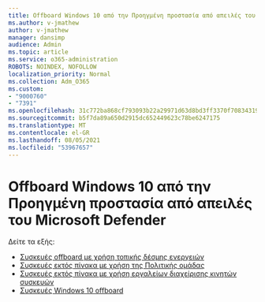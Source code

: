```yaml
---
title: Offboard Windows 10 από την Προηγμένη προστασία από απειλές του Microsoft Defender
ms.author: v-jmathew
author: v-jmathew
manager: dansimp
audience: Admin
ms.topic: article
ms.service: o365-administration
ROBOTS: NOINDEX, NOFOLLOW
localization_priority: Normal
ms.collection: Adm_O365
ms.custom:
- "9000760"
- "7391"
ms.openlocfilehash: 31c772ba868cf793093b22a29971d63d8bd3ff3370f70834319a86691d62597e
ms.sourcegitcommit: b5f7da89a650d2915dc652449623c78be6247175
ms.translationtype: MT
ms.contentlocale: el-GR
ms.lasthandoff: 08/05/2021
ms.locfileid: "53967657"
---
```

# <a name="offboard-windows-10-devices-from-microsoft-defender-advanced-threat-protection"></a>Offboard Windows 10 από την Προηγμένη προστασία από απειλές του Microsoft Defender

Δείτε τα εξής:

- [Συσκευές offboard με χρήση τοπικής δέσμης ενεργειών](https://go.microsoft.com/fwlink/?linkid=2143465)
- [Συσκευές εκτός πίνακα με χρήση της Πολιτικής ομάδας](https://go.microsoft.com/fwlink/?linkid=2143632)
- [Συσκευές εκτός πίνακα με χρήση εργαλείων διαχείρισης κινητών συσκευών](https://go.microsoft.com/fwlink/?linkid=2143633)
- [Συσκευές Windows 10 offboard](https://go.microsoft.com/fwlink/?linkid=2143629)
